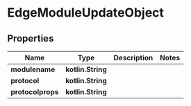 
# EdgeModuleUpdateObject

## Properties
Name | Type | Description | Notes
------------ | ------------- | ------------- | -------------
**modulename** | **kotlin.String** |  | 
**protocol** | **kotlin.String** |  | 
**protocolprops** | **kotlin.String** |  | 



